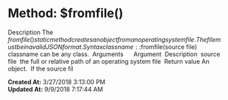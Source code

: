 # Method: $fromfile()

Description The $fromfile() static method creates an object from an operating system file. The file must be in a valid JSON format.  Syntax classname::$fromfile(source file) classname can be any class.  Arguments      Argument  Description  source file  the full or relative path of an operating system file  Return value An object.  If the source fil  

**Created At:** 3/27/2018 3:13:00 PM  
**Updated At:** 9/9/2018 7:17:44 AM  

